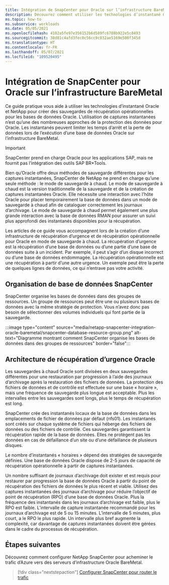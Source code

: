 ```yaml
---
title: Intégration de SnapCenter pour Oracle sur l’infrastructure BareMetal
description: Découvrez comment utiliser les technologies d’instantané Oracle et NetApp pour créer des sauvegardes de récupération opérationnelles pour les bases de données Oracle sur l’infrastructure BareMetal.
ms.topic: how-to
ms.subservice: workloads
ms.date: 05/05/2021
ms.openlocfilehash: 4182a5fe97e356152b6d589fc6788b922e5c8493
ms.sourcegitcommit: 38d81c4afd3fec0c56cc9c032ae5169e500f345d
ms.translationtype: HT
ms.contentlocale: fr-FR
ms.lasthandoff: 05/07/2021
ms.locfileid: "109520495"
---
```

# <a name="snapcenter-integration-for-oracle-on-baremetal-infrastructure"></a>Intégration de SnapCenter pour Oracle sur l’infrastructure BareMetal

Ce guide pratique vous aide à utiliser les technologies d’instantané Oracle et NetApp pour créer des sauvegardes de récupération opérationnelles pour les bases de données Oracle. L’utilisation de captures instantanées n’est qu’une des nombreuses approches de la protection des données pour Oracle. Les instantanés peuvent limiter les temps d’arrêt et la perte de données lors de l’exécution d’une base de données Oracle sur l’infrastructure BareMetal. 

>[!IMPORTANT]
>SnapCenter prend en charge Oracle pour les applications SAP, mais ne fournit pas l’intégration des outils SAP BR\*Tools.

Bien qu’Oracle offre deux méthodes de sauvegarde différentes pour les captures instantanées, SnapCenter de NetApp ne prend en charge qu’une seule méthode : le mode de sauvegarde à chaud. Le mode de sauvegarde à chaud est la version traditionnelle de la sauvegarde et de la création de captures instantanées Oracle. Elle nécessite une interaction avec l’hôte Oracle pour placer temporairement la base de données dans un mode de sauvegarde à chaud afin de cataloguer correctement les journaux d’archivage. Le mode de sauvegarde à chaud permet également une plus grande interaction avec la base de données RMAN pour assurer un suivi plus approfondi des instantanés disponibles pour la récupération. 

Les articles de ce guide vous accompagnent lors de la création d’une infrastructure de récupération d’urgence et de récupération opérationnelle pour Oracle en mode de sauvegarde à chaud. La récupération d’urgence est la récupération d’une base de données ou d’une partie d’une base de données suite à un incident. Par exemple, il peut s’agir d’un disque incorrect ou d’une base de données endommagée. La récupération opérationnelle est une récupération à partir d’une autre urgence. Un exemple peut être la perte de quelques lignes de données, ce qui n’entrave pas votre activité.

## <a name="snapcenter-database-organization"></a>Organisation de base de données SnapCenter
SnapCenter organise les bases de données dans des groupes de ressources. Un groupe de ressources peut être une ou plusieurs bases de données avec la même stratégie de protection. Vous n’avez donc pas besoin de sélectionner des volumes individuels qui font partie de la sauvegarde.

:::image type="content" source="media/netapp-snapcenter-integration-oracle-baremetal/snapcenter-database-resource-group.png" alt-text="Diagramme montrant comment SnapCenter organise les bases de données dans des groupes de ressources" border="false":::

## <a name="oracle-disaster-recovery-architecture"></a>Architecture de récupération d’urgence Oracle

Les sauvegardes à chaud Oracle sont divisées en deux sauvegardes différentes pour une restauration par progression à l’aide des journaux d’archivage après la restauration des fichiers de données. La protection des fichiers de données et de contrôle est effectuée sur une base « horaire », mais une fréquence de sauvegarde plus longue est acceptable. Plus les intervalles entre les sauvegardes sont longs, plus le temps de récupération est long.  

SnapCenter crée des instantanés locaux de la base de données dans les emplacements de fichier de données par défaut (nfs01). Les instantanés sont créés sur chaque système de fichiers qui héberge des fichiers de données ou des fichiers de contrôle. Ces sauvegardes garantissent la récupération rapide de la base de données. Elles ne protègent pas les données en cas de défaillance d’un site ou d’une défaillance de plusieurs disques. 

Le nombre d’instantanés « horaires » dépend des stratégies de sauvegarde définies. Une base de données Oracle dispose de 2-5 jours de capacité de récupération opérationnelle à partir de captures instantanées.
 
Un nombre suffisant de journaux d’archivage doit exister et est requis pour restaurer par progression la base de données Oracle à partir du point de récupération des fichiers de données le plus récent et viable. Utilisez des captures instantanées des journaux d’archivage pour réduire l’objectif de point de récupération (RPO) d’une base de données Oracle. Plus la fréquence des instantanés dans les journaux d’archivage est faible, plus le RPO est faible. L’intervalle de capture instantanée recommandé pour les journaux d’archivage est de 5 ou 15 minutes. L’intervalle de 5 minutes, plus court, a le RPO le plus rapide.  Un intervalle plus bref augmente la complexité, car davantage de captures instantanées doivent être gérées dans le cadre du processus de récupération.

## <a name="next-steps"></a>Étapes suivantes

Découvrez comment configurer NetApp SnapCenter pour acheminer le trafic d’Azure vers des serveurs d’infrastructure Oracle BareMetal.

> [!div class="nextstepaction"]
> [Configurer SnapCenter pour router le trafic](set-up-snapcenter-to-route-traffic.md)
